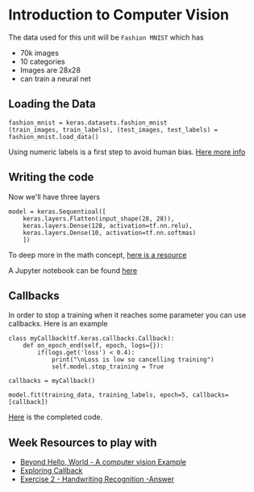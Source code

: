 # Introduction to Computer Vision

The data used for this unit will be `Fashion MNIST` which has
* 70k images
* 10 categories
* Images are 28x28
* can train a neural net

## Loading the Data
```
fashion_mnist = keras.datasets.fashion_mnist
(train_images, train_labels), (test_images, test_labels) = fashion_mnist.load_data()
```
Using numeric labels is a first step to avoid human bias. [Here more info](https://developers.google.com/machine-learning/fairness-overview/)

## Writing the code
Now we'll have three layers
```
model = keras.Sequentioal([
	keras.layers.Flatten(input_shape(28, 28)),
	keras.layers.Dense(128, activation=tf.nn.relu),
	keras.layers.Dense(10, activation=tf.nn.softmas)
	])
```
To deep more in the math concept, [here is a resource](https://youtu.be/fXOsFF95ifk)

A Jupyter notebook can be found [here](https://github.com/jandvanegas/dlaicourse/blob/393039e05c0772e6d70add45212d9e1b3c2686b9/Course%201%20-%20Part%204%20-%20Lesson%202%20-%20Notebook.ipynb)

## Callbacks
In order to stop a training when it reaches some parameter you can use callbacks. Here is an example
```
class myCallback(tf.keras.callbacks.Callback):
	def on_epoch_end(self, epoch, logs={}):
		if(logs.get('loss') < 0.4):
			print("\nLoss is low so cancelling training")
			self.model.stop_training = True

callbacks = myCallback()

model.fit(training_data, training_labels, epoch=5, callbacks=[callback])
```
[Here](https://github.com/jandvanegas/dlaicourse/blob/master/Course%201%20-%20Part%204%20-%20Lesson%204%20-%20Notebook.ipynb) is the completed code.

## Week Resources to play with

* [Beyond Hello, World - A computer vision Example](https://github.com/lmoroney/dlaicourse/blob/master/Course%201%20-%20Part%204%20-%20Lesson%202%20-%20Notebook.ipynb)
* [Exploring Callback](https://github.com/lmoroney/dlaicourse/blob/master/Course%201%20-%20Part%204%20-%20Lesson%204%20-%20Notebook.ipynb)
* [Exercise 2 - Handwriting Recognition -Answer](https://github.com/lmoroney/dlaicourse/blob/master/Exercises/Exercise%202%20-%20Handwriting%20Recognition/Exercise2-Answer.ipynb)
